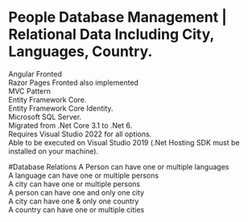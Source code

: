 # People Database Management | Relational Data Including City, Languages, Country.
Angular Fronted<br/>
Razor Pages Fronted also implemented<br/>
MVC Pattern<br/>
Entity Framework Core.<br/>
Entity Framework Core Identity.<br/>
Microsoft SQL Server.<br/>
Migrated from .Net Core 3.1 to .Net 6.<br/>
Requires Visual Studio 2022 for all options.<br/>
Able to be executed on Visual Studio 2019 (.Net Hosting SDK must be installed on your machine).<br/>

#Database Relations
A Person can have one or multiple languages<br/>
A language can have one or multiple persons<br/>
A city can have one or multiple persons<br/>
A person can have one and only one city<br/>
A city can have one & only one country<br/>
A country can have one or multiple cities<br/>


